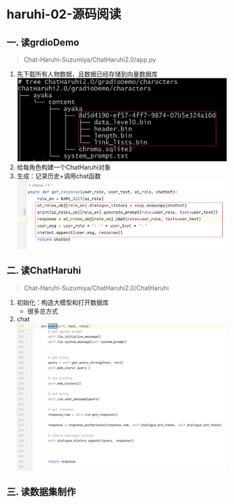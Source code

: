 # haruhi-02-源码阅读

## 一. 读grdioDemo
> Chat-Haruhi-Suzumiya/ChatHaruhi2.0/app.py
1. 先下载所有人物数据，且数据已经存储到向量数据库
    ![](.images/95396743.png)
2. 给每角色构建一个ChatHaruhi对象
3. 生成：记录历史+调用chat函数
    ![](.images/fb93d3fb.png)
## 二. 读ChatHaruhi
> Chat-Haruhi-Suzumiya/ChatHaruhi2.0/ChatHaruhi
1. 初始化：构造大模型和打开数据库
    - 很多总方式
2. chat
    ![](.images/5c2a853d.png)

## 三. 读数据集制作






